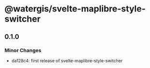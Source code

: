 # @watergis/svelte-maplibre-style-switcher

## 0.1.0

### Minor Changes

- da128c4: first release of svelte-maplibre-style-switcher

